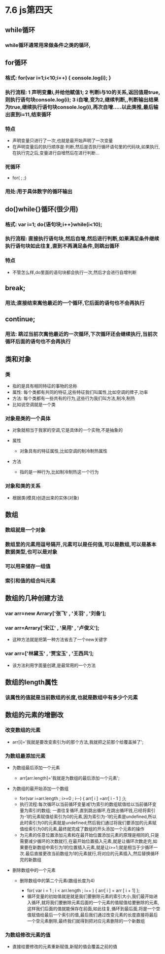 # 7.6 js第四天

## while循环

### while循环通常用来做条件之类的循环,

## for循环

### 格式:  for(var i=1;i<10;i++) { console.log(i); }

### 执行流程:  1 声明变量i,并给他赋值1;   2 判断i与10的关系,返回值是true,则执行语句块console.log(i);  3 i自增,变为2,继续判断,,判断输出结果为true,继续执行语句块console.log(i),再次自增.....以此类推,最后输出直到i=11,结束循环

### 特点

- 声明变量只进行了一次,也就是最开始声明了一次变量
- 在声明变量后的执行顺序是:判断,然后是否执行循环语句里的代码块,如果执行,在执行完之后,变量进行自增然后在进行判断...

### 死循环

- for( ; ;)

### 用处:用于具体数字的循环输出

## do()while{}循环(很少用)

### 格式:  var i=1;  do{语句块;i++}while(i<10);

### 执行流程: 直接执行语句块,然后自增,然后进行判断,如果满足条件继续执行语句块如此往复,直到不再满足条件,则跳出循环

### 特点

- 不管怎么样,do里面的语句块都会执行一次,然后才会进行自增判断

## break;

### 用法;直接结束离他最近的一个循环,它后面的语句也不会再执行

## continue;

### 用法: 跳过当前次离他最近的一次循环,下次循环还会继续执行,当前次循环后面的语句也不会再执行

## 类和对象

### 类

- 指的是具有相同特征的事物的总称
- 属性:   每个类都有共同的特征,这些特征我们叫属性,比如空调的牌子,功率
- 方法:    每个类都有一些共有的行为,这些行为我们叫方法,制冷,制热
- 比如说空调就是一个类

### 对象是类的一个具体

- 对象就相当于我家的空调,它是具体的一个实物,不是抽象的
- 属性

	- 对象具有的特征属性,比如空调的制冷制热属性

- 方法

	- 指的是一种行为,比如制冷制热这一个行为

### 对象和类的关系

- 根据类(模具)创造出来的实体(对象)

## 数组

### 数组就是一个对象

### 数组里的元素用逗号隔开,元素可以是任何值,可以是数组,可以是基本数据类型,也可以是对象

### 可以用来储存一组值

### 索引和值的组合叫元素

## 数组的几种创建方法

### var arr=new Arrary['张飞' , '关羽' , '刘备'];

### var arr=Arrary['宋江' , '吴用' , '卢俊义'];

- 这种方法就是把第一种方法省去了一个new关键字

### var arr=['林黛玉' , '贾宝玉' , '王西风'];

- 该方法利用字面量创建,是最常用的一个方法

## 数组的length属性

### 该属性的值就是当前数组的长度,也就是数组中有多少个元素

## 数组的元素的增删改

### 改变数组的元素

- arr[i]='我就是要改变索引为i的那个方法,我就把之前那个给覆盖掉了';

### 为数组最添加元素

- 为数组最后添加一个元素

	- arr[arr.length]='我就是为数组的最后添加一个元素';

- 为数组的最开始添加一个数组

	- for(var i=arr.length ;  i>=0 ; i--) { arr[ i ] =arr[ i - 1 ] ;};
	- 执行流程:每次循环以当前循环变量减1为索引的数组赋值给以当前循环变量为索引的数组; 一直往复循环,直到跳出循环,在跳出循环钱,已经将索引为-1的元素赋值给索引为0的元素,因为索引为-1的元素是undefined,所以此时索引为0的元素就是undefined;然后我们通过将我们要添加的元素赋值给索引为0的元素,最终就完成了数组的开头添加一个元素的操作
	- 为元素的任意位置添加元素和在最开始位置添加元素的原理是相同的,只是需要减少循环的次数就行,在最开始位置插入元素,就是让循环次数走完,如果要在新数组中索引为1的位置插入元素,就是让i>=1;就是相当于少循环一次.最后直接更改当前数组为1的元素就行,将对应的元素插入,然后替换循环完的新数组

- 删除数组中的一个元素

	- 删除数组中的第二个元素(数组长度为4)

		- for( var  i = 1 ; i < arr.length ;  i++ )  { arr[  i  ] = arr [ i + 1] };
		- 循环变量的初始值就是就是我们要删除元素的索引大小,我们最开始进入循环,就将我们要删除元素后面的一个元素的值赋值给要删除的元素,这样我们后面的值就能保存在前面,如此往复,循环到最后面,将是一个空值赋值给最后一个索引的值,最后我们通过改变元素的长度直接将最后一个空元素删除,最终我们就得到把对应元素删除的一个新数组

### 为数组修改元素的值

- 直接给要修改的元素重新赋值,新赋的值会覆盖之前的值

